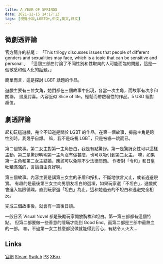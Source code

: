 ```yaml
---
title: A YEAR OF SPRINGS
date: 2021-12-15 14:17:13
tags: [視覺小說,LGBTQ+,中文,英文,日文]
---
```

## 微劇透評論

官方簡介的結尾：
「This trilogy discusses issues that people of different genders and sexualities may face, which is a topic that can be sensitive and personal.」
「這個三部曲討論了不同性別和性取向的人可能面臨的問題，這是一個敏感和個人化的話題。」

簡單而言，這是探討 LGBT 話題的作品。

遊戲主要有三位女角，她們都在三個故事中出現，各當一次主角，而故事有次序和關聯。
畫風討喜。內容近似 Slice of life。輕鬆而帶啟發性的作品。5 USD 絕對超值。

## 劇透評論

起初玩這遊戲，完全不知道是關於 LGBT 的作品。在第一個故事，揭露主角是跨性別時，我幾乎自爆。
嘛，我不是歧視 LGBT，只是被嚇一跳而已。

第二個故事。第二女主對第一主角告白，我是有點驚訝。第一是驚訝女性可以這樣主動，第二是驚訝明明第一主角沒有做甚麼，也可以吸引到第二女主。
嘛，如果第一主角和第二女主結婚，應該可以免除不少法律問題。
作者對「令和」和日皇吐糟滿滿的，言論自由真好啊。

第三個故事。內容主要是講第三女主的矛盾和掙扎，不斷地欲言又止，或者逃避現實。
有趣的是最後第三女主向男朋友坦白的選項，如果玩家選「不坦白」，遊戲就會進入無限循環，直到玩家選「坦白」為止。這和她過去的不坦白和逃避完全相反。

完成三個故事後，就會有一篇後日談。

一般日系 Visual Novel 都是鼓勵玩家開放胸襟和坦白。第一第三部都有這個特點。
但第二部要做一些善意的隱瞞才能到 Good End。而第二部是三部中最熱血的一部。
嘛，不過第一女主甚麼都沒做就能得到芳心，有點令人火大...

## Links

[官網](https://ayearofsprings.crd.co/)
[Steam](https://store.steampowered.com/app/1688580/A_YEAR_OF_SPRINGS/)
[Switch](https://www.nintendo.com/games/detail/a-year-of-springs-switch/)
[PS](https://store.playstation.com/en-us/concept/10003810)
[XBox](https://www.xbox.com/en-US/games/store/a-year-of-springs/9MVSDLX60BND)
